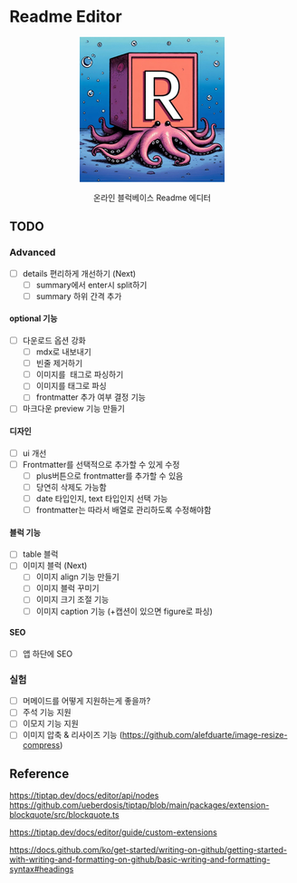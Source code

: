 # Readme Editor

<p align="center">
<img src="./docs/og_image.jpeg" alt="readme_editor_og_image" width="256px" />
</p>

<p align="center">
온라인 블럭베이스 Readme 에디터
</p>

## TODO

### Advanced

- [ ] details 편리하게 개선하기 (Next)
  - [ ] summary에서 enter시 split하기
  - [ ] summary 하위 간격 추가

#### optional 기능

- [ ] 다운로드 옵션 강화
  - [ ] mdx로 내보내기
  - [ ] 빈줄 제거하기
  - [ ] 이미지를 <img> 태그로 파싱하기
  - [ ] 이미지를 <feature>태그로 파싱
  - [ ] frontmatter 추가 여부 결정 기능
- [ ] 마크다운 preview 기능 만들기

#### 디자인

- [ ] ui 개선
- [ ] Frontmatter를 선택적으로 추가할 수 있게 수정
  - [ ] plus버튼으로 frontmatter를 추가할 수 있음
  - [ ] 당연히 삭제도 가능함
  - [ ] date 타입인지, text 타입인지 선택 가능
  - [ ] frontmatter는 따라서 배열로 관리하도록 수정해야함

#### 블럭 기능

- [ ] table 블럭
- [ ] 이미지 블럭 (Next)
  - [ ] 이미지 align 기능 만들기
  - [ ] 이미지 블럭 꾸미기
  - [ ] 이미지 크기 조절 기능
  - [ ] 이미지 caption 기능 (+캡션이 있으면 figure로 파싱)

#### SEO

- [ ] 앱 하단에 SEO

### 실험

- [ ] 머메이드를 어떻게 지원하는게 좋을까?
- [ ] 주석 기능 지원
- [ ] 이모지 기능 지원
- [ ] 이미지 압축 & 리사이즈 기능 (https://github.com/alefduarte/image-resize-compress)

## Reference

https://tiptap.dev/docs/editor/api/nodes
https://github.com/ueberdosis/tiptap/blob/main/packages/extension-blockquote/src/blockquote.ts

https://tiptap.dev/docs/editor/guide/custom-extensions

https://docs.github.com/ko/get-started/writing-on-github/getting-started-with-writing-and-formatting-on-github/basic-writing-and-formatting-syntax#headings

